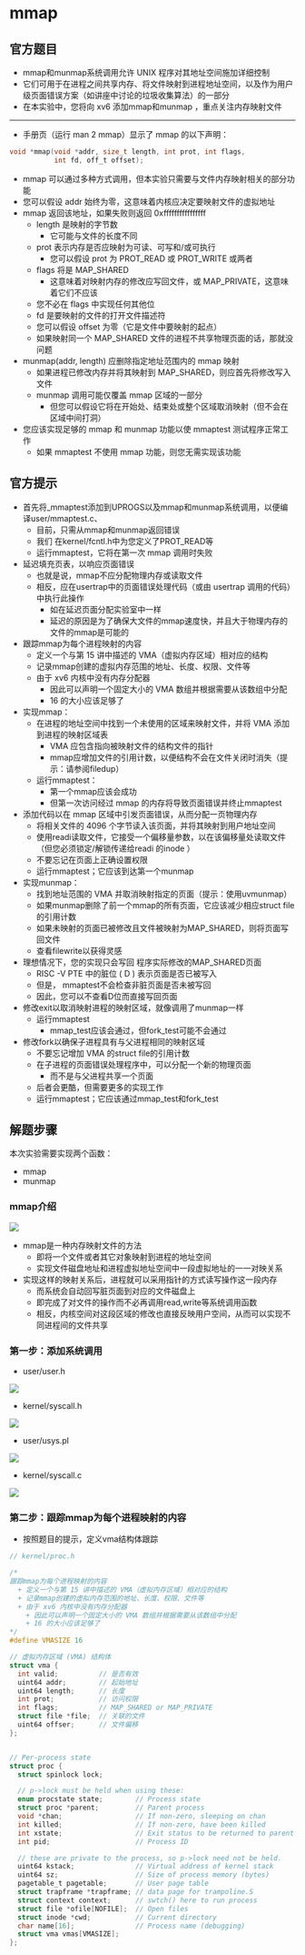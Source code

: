 # mmap
## 官方题目
+ mmap和munmap系统调用允许 UNIX 程序对其地址空间施加详细控制
+ 它们可用于在进程之间共享内存、将文件映射到进程地址空间，以及作为用户级页面错误方案（如讲座中讨论的垃圾收集算法）的一部分
+ 在本实验中，您将向 xv6 添加mmap和munmap ，重点关注内存映射文件
--------------------------
+ 手册页（运行 man 2 mmap）显示了 mmap 的以下声明：
```c
void *mmap(void *addr, size_t length, int prot, int flags,
           int fd, off_t offset);
```
+ mmap 可以通过多种方式调用，但本实验只需要与文件内存映射相关的部分功能
+ 您可以假设 addr 始终为零，这意味着内核应决定要映射文件的虚拟地址
+ mmap 返回该地址，如果失败则返回 0xffffffffffffffff
  + length 是映射的字节数
    + 它可能与文件的长度不同
  + prot 表示内存是否应映射为可读、可写和/或可执行
    + 您可以假设 prot 为 PROT_READ 或 PROT_WRITE 或两者
  + flags 将是 MAP_SHARED
    + 这意味着对映射内存的修改应写回文件，或 MAP_PRIVATE，这意味着它们不应该
  + 您不必在 flags 中实现任何其他位
  + fd 是要映射的文件的打开文件描述符
  + 您可以假设 offset 为零（它是文件中要映射的起点）
   + 如果映射同一个 MAP_SHARED 文件的进程不共享物理页面的话，那就没问题
+ munmap(addr, length) 应删除指定地址范围内的 mmap 映射
  + 如果进程已修改内存并将其映射到 MAP_SHARED，则应首先将修改写入文件
  + munmap 调用可能仅覆盖 mmap 区域的一部分
    + 但您可以假设它将在开始处、结束处或整个区域取消映射（但不会在区域中间打洞）
+ 您应该实现足够的 mmap 和 munmap 功能以使 mmaptest 测试程序正常工作
  + 如果 mmaptest 不使用 mmap 功能，则您无需实现该功能
## 官方提示
+ 首先将_mmaptest添加到UPROGS以及mmap和munmap系统调用，以便编译user/mmaptest.c、
  + 目前，只需从mmap和munmap返回错误
  + 我们 在kernel/fcntl.h中为您定义了PROT_READ等
  + 运行mmaptest，它将在第一次 mmap 调用时失败
+ 延迟填充页表，以响应页面错误
  + 也就是说，mmap不应分配物理内存或读取文件
  + 相反，应在usertrap中的页面错误处理代码（或由 usertrap 调用的代码）中执行此操作
    + 如在延迟页面分配实验室中一样
    + 延迟的原因是为了确保大文件的mmap速度快，并且大于物理内存的文件的mmap是可能的
+ 跟踪mmap为每个进程映射的内容
  + 定义一个与第 15 讲中描述的 VMA（虚拟内存区域）相对应的结构
  + 记录mmap创建的虚拟内存范围的地址、长度、权限、文件等
  + 由于 xv6 内核中没有内存分配器
    + 因此可以声明一个固定大小的 VMA 数组并根据需要从该数组中分配
    + 16 的大小应该足够了
+ 实现mmap：
  + 在进程的地址空间中找到一个未使用的区域来映射文件，并将 VMA 添加到进程的映射区域表
    + VMA 应包含指向被映射文件的结构文件的指针
    + mmap应增加文件的引用计数，以便结构不会在文件关闭时消失（提示：请参阅filedup）
  + 运行mmaptest：
    + 第一个mmap应该会成功
    + 但第一次访问经过 mmap 的内存将导致页面错误并终止mmaptest
+ 添加代码以在 mmap 区域中引发页面错误，从而分配一页物理内存
  + 将相关文件的 4096 个字节读入该页面，并将其映射到用户地址空间
  + 使用readi读取文件，它接受一个偏移量参数，以在该偏移量处读取文件（但您必须锁定/解锁传递给readi 的inode ）
  + 不要忘记在页面上正确设置权限
  + 运行mmaptest；它应该到达第一个munmap
+ 实现munmap：
  + 找到地址范围的 VMA 并取消映射指定的页面（提示：使用uvmunmap）
  + 如果munmap删除了前一个mmap的所有页面，它应该减少相应struct file的引用计数
  + 如果未映射的页面已被修改且文件被映射为MAP_SHARED，则将页面写回文件
  + 查看filewrite以获得灵感
+ 理想情况下，您的实现只会写回 程序实际修改的MAP_SHARED页面
  + RISC -V PTE 中的脏位 ( D ) 表示页面是否已被写入
  + 但是， mmaptest不会检查非脏页面是否未被写回
  + 因此，您可以不查看D位而直接写回页面
+ 修改exit以取消映射进程的映射区域，就像调用了munmap一样
  + 运行mmaptest
    + mmap_test应该会通过，但fork_test可能不会通过
+ 修改fork以确保子进程具有与父进程相同的映射区域
  + 不要忘记增加 VMA 的struct file的引用计数
  + 在子进程的页面错误处理程序中，可以分配一个新的物理页面
    + 而不是与父进程共享一个页面
  + 后者会更酷，但需要更多的实现工作
  + 运行mmaptest；它应该通过mmap_test和fork_test

## 解题步骤
本次实验需要实现两个函数：
  +  mmap
  +  munmap
### mmap介绍
<img src=".\picture\image.png">

+ mmap是一种内存映射文件的方法
  + 即将一个文件或者其它对象映射到进程的地址空间
  + 实现文件磁盘地址和进程虚拟地址空间中一段虚拟地址的一一对映关系
+ 实现这样的映射关系后，进程就可以采用指针的方式读写操作这一段内存
  + 而系统会自动回写脏页面到对应的文件磁盘上
  + 即完成了对文件的操作而不必再调用read,write等系统调用函数
  + 相反，内核空间对这段区域的修改也直接反映用户空间，从而可以实现不同进程间的文件共享
### 第一步：添加系统调用
+ user/user.h
<img src=".\picture\image1.png">

+ kernel/syscall.h
<img src=".\picture\image2.png">

+ user/usys.pl
<img src=".\picture\image3.png">

+ kernel/syscall.c
<img src=".\picture\image4.png">

### 第二步：跟踪mmap为每个进程映射的内容
+ 按照题目的提示，定义vma结构体跟踪
```c
// kernel/proc.h

/*
跟踪mmap为每个进程映射的内容
  + 定义一个与第 15 讲中描述的 VMA（虚拟内存区域）相对应的结构
  + 记录mmap创建的虚拟内存范围的地址、长度、权限、文件等
  + 由于 xv6 内核中没有内存分配器
    + 因此可以声明一个固定大小的 VMA 数组并根据需要从该数组中分配
    + 16 的大小应该足够了
*/
#define VMASIZE 16

// 虚拟内存区域 (VMA) 结构体
struct vma {
  int valid;          // 是否有效
  uint64 addr;        // 起始地址   
  uint64 length;      // 长度
  int prot;           // 访问权限
  int flags;          // MAP_SHARED or MAP_PRIVATE
  struct file *file;  // 关联的文件
  uint64 offser;      // 文件偏移  
};


// Per-process state
struct proc {
  struct spinlock lock;

  // p->lock must be held when using these:
  enum procstate state;        // Process state
  struct proc *parent;         // Parent process
  void *chan;                  // If non-zero, sleeping on chan
  int killed;                  // If non-zero, have been killed
  int xstate;                  // Exit status to be returned to parent's wait
  int pid;                     // Process ID

  // these are private to the process, so p->lock need not be held.
  uint64 kstack;               // Virtual address of kernel stack
  uint64 sz;                   // Size of process memory (bytes)
  pagetable_t pagetable;       // User page table
  struct trapframe *trapframe; // data page for trampoline.S
  struct context context;      // swtch() here to run process
  struct file *ofile[NOFILE];  // Open files
  struct inode *cwd;           // Current directory
  char name[16];               // Process name (debugging)
  struct vma vmas[VMASIZE];
};
```

